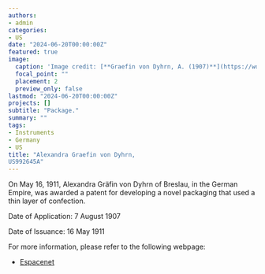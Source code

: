 ```yaml
---
authors:
- admin
categories:
- US
date: "2024-06-20T00:00:00Z"
featured: true
image:
  caption: 'Image credit: [**Graefin von Dyhrn, A. (1907)**](https://worldwide.espacenet.com/patent/search/family/003060979/publication/US992645A?q=pn%3DUS992645A)'
  focal_point: ""
  placement: 2
  preview_only: false
lastmod: "2024-06-20T00:00:00Z"
projects: []
subtitle: "Package."
summary: ""
tags:
- Instruments
- Germany 
- US 
title: "Alexandra Graefin von Dyhrn, 
US992645A"
---
```

On May 16, 1911, Alexandra Gräfin von Dyhrn of Breslau, in the German Empire, was awarded a patent for developing a novel packaging that used a thin layer of confection.

Date of Application: 7 August 1907

Date of Issuance: 16 May 1911

For more information, please refer to the following webpage: 

- [Espacenet](https://worldwide.espacenet.com/patent/search/family/003060979/publication/US992645A?q=in%3Dalexandra)

